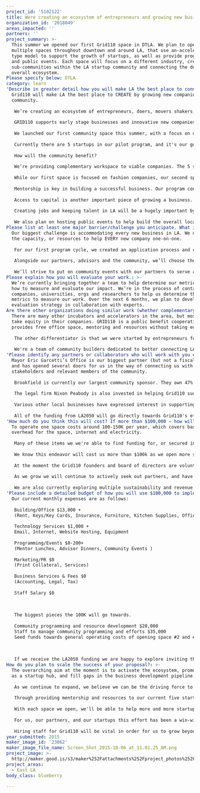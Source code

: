 ```yaml
---
project_id: '5102122'
title: Were creating an ecosystem of entrepreneurs and growing new businesses.
organization_id: '2018049'
areas_impacted: ''
partners: ''
project_summary: >-
  This summer we opened our first Grid110 space in DTLA. We plan to open
  multiple spaces throughout downtown and around LA, that use an-accelerator
  type model to support the growth of startups, as well as provide programming
  and public events. Each space will focus on a different industry, creating
  sub-communities within the LA startup community and connecting the dots on an
  overall ecosystem.
Please specify below: DTLA
category: learn
'Describe in greater detail how you will make LA the best place to connect:': >-
  Grid110 will make LA the best place to CREATE by growing new companies through
  community. 
   
   We’re creating an ecosystem of entrepreneurs, doers, movers shakers, and business makers, and we’re currently stimulating the economy in Downtown LA by supporting the growth of startup companies, and ultimately creating jobs. 
   
   GRID110 supports early stage businesses and innovative new companies by providing a free workspace, mentoring and access to resources. It’s our aim that startups participating in our program will be able to scale with a stable trajectory, thus stimulating economic development in LA. 
   
   We launched our first community space this summer, with a focus on downtown and fashion tech, and we plan to open spaces in other neighborhoods and industries in the near future. 
   
   Currently there are 5 startups in our pilot program, and it's our goal that they will be able to afford their own office space, and will expand their team after receiving mentorship, and access to resources. 
   
   How will the community benefit?
   
   We’re providing complementary workspace to viable companies. The 5 startups we selected for our inaugural program are the first of many companies that will participate in our programming. Cutting out the overhead cost of office space allows companies to put their money into other parts of their business. 
   
   While our first space is focused on fashion companies, our second space may focus on growing health startups in Boyle Heights, or entertainment in Hollywood, and we plan to have multiple Grid110 spaces focused on various industries over the next few years.
   
   Mentorship is key in building a successful business. Our program connects startups to the experts they need right when they need them, whether it's legal, financial, or HR advice, we give them the people and tools they need to grow.
   
   Access to capital is another important piece of growing a business. We will host a Demo day in January and at the end of each program cycle to connect the community to biggest startup investors in LA. 
   
   Creating jobs and keeping talent in LA will be a hugely important byproduct of our programing, and major part of why we’re doing what we’re doing. If the best new companies exist here, and can hire, why wouldn't the talent stay?!
   
   We also plan on hosting public events to help build the overall local startup community and to serve as platform to support all business development and growth.
Please list at least one major barrier/challenge you anticipate. What is your strategy for overcoming these obstacles?: >-
  Our biggest challenge is accommodating every new business in LA. We don’t have
  the capacity, or resources to help EVERY new company one-on-one. 
   
   For our first program cycle, we created an application process and chose an industry focus relevant to downtown, but we we're only able to accommodate 5 startups in house.
   
   Alongside our partners, advisors and the community, we’ll choose the next best space and vertical to further support startup growth in LA.
   
   We’ll strive to put on community events with our partners to serve as many people as possible, and will even explore the concept of building and online community platform to support everyone starting a business in LA.
Please explain how you will evaluate your work.: >-
  We’re currently bringing together a team to help determine our metrics, and
  how to measure and evaluate our impact. We’re in the process of contacting
  companies, universities, orgs and researchers to help us determine the best
  metrics to measure our work. Over the next 6 months, we plan to develop an
  evaluation strategy in collaboration with experts.
Are there other organizations doing similar work (whether complementary or competitive)? What is unique about your proposed approach?: >-
  There are many other incubators and accelerators in the area, but most of them
  take equity in their companies. GRID110 is a public benefit cooperation that
  provides free office space, mentoring and resources without taking equity. 
   
   The other differentiator is that we were started by entrepreneurs for entrepreneurs. We’re a team solving problems that we we’re all facing. 
   
   We're a team of community builders dedicated to better connecting LA.
'Please identify any partners or collaborators who will work with you on this project. How much of the $100,000 grant award will each partner receive?': >-
  Mayor Eric Garcetti’s Office is our biggest partner (but not a fiscal sponsor)
  and has opened several doors for us in the way of connecting us with key
  stakeholders and relevant members of the community.
   
   Brookfield is currently our largest community sponsor. They own 47% of the buildings on Bunker Hill, and are taking an active interest in supporting the growing ecosystem of startups.
   
   The legal firm Nixon Peabody is also invested in helping Grid110 succeed. They have been providing legal mentorship and consultation to our community.
   
   Various other local businesses have expressed interest in supporting our community programming.
   
   All of the funding from LA2050 will go directly towards Grid110's efforts.
'How much do you think this will cost? If more than $100,000 – how will you cover the additional costs?': >-
  To operate one space costs around 100-150K per year, which covers basic
  overhead for the space, internet and electricity. 
   
   Many of these items we we're able to find funding for, or secured in-kind donations to help operate our first space.
   
   We know this endeavor will cost us more than $100k as we open more spaces, but 100K will help us get our second space up and running and further support us in building a community platform to connect what's being created in Los Angeles.
   
   At the moment the Grid110 founders and board of directors are volunteering their personal time in lieu of being able to hire a program manager. Hiring a program manager to coordinate mentors, and oversee the day-to-day will be vital to our growth and success. With a program manager we’ll be able to offer more events, and opportunities to further support the growing startup ecosystem in LA.
   
   As we grow we will continue to actively seek out partners, and have had much success in building relations with key members of the community.
   
   We are also currently exploring multiple sustainability and revenue models to further fund our efforts as we grow.
'Please include a detailed budget of how you will use $100,000 to implement this project.': |-
  Our current monthly expenses are as follows:
   
   Building/Office $13,000 +
   (Rent, Keys/Key Cards, Insurance, Furniture, Kitchen Supplies, Office Supplies)
   
   Technology Services $1,000 +
   Email, Internet, Website Hosting, Equipment
   
   Programming/Events $0-200+
   (Mentor Lunches, Advisor Dinners, Community Events )
   
   Marketing/PR $0
   (Print Collateral, Services)
   
   Business Services & Fees $0
   (Accounting, Legal, Tax)
   
   Staff Salary $0
   
   
   
   The biggest pieces the 100K will go towards.
   
   Community programming and resource development $20,000
   Staff to manage community programming and efforts $35,000
   Seed funds towards general operating costs of opening space #2 and #3. $45,000
   
   
   
   If we receive the LA2050 funding we are happy to explore inviting the LA2050 community to vote on which industry our next space should focus on. This could be anything from health startups, to entertainment companies, to maybe even supporting innovative and new restaurants or brick and mortar shops in LA. We'd love to involve the community in helping us make the decision.
How do you plan to scale the success of your proposal?: >-
  The overarching aim at the moment is to activate the ecosystem, promote DTLA
  as a startup hub, and fill gaps in the business development pipeline.
   
   As we continue to expand, we believe we can be the driving force to connect the dots on the entire LA startup ecosystem. 
   
   Through providing mentorship and resources to our current five startup companies with in our pilot program, they are receiving the support and connections necessary to position them for venture funding, or revenue growth, and thus job creation.
   
   With each space we open, we'll be able to help more and more startups on-on-one. We'll continue to curate each advisory board relevant to the industry focus, and continue to grow organically through building sub-communities within each vertical and by providing relevant public programming.
   
   For us, our partners, and our startups this effort has been a win-win-win.
   
   Hiring staff for Grid110 will be vital in order for us to grow beyond our first space and continue to scale in growing the starting ecosystem.
year_submitted: 2015
maker_image_id: '23862'
maker_image_file_name: Screen_Shot_2015-10-06_at_11.01.25_AM.png
project_image: >-
  http://maker.good.is/s3/maker%252Fattachments%252Fproject_photos%252Fimages%252F23862%252Fdisplay%252FScreen_Shot_2015-10-06_at_11.01.25_AM.png=c570x385
project_areas:
  - East LA
body_class: blueberry

---
```

